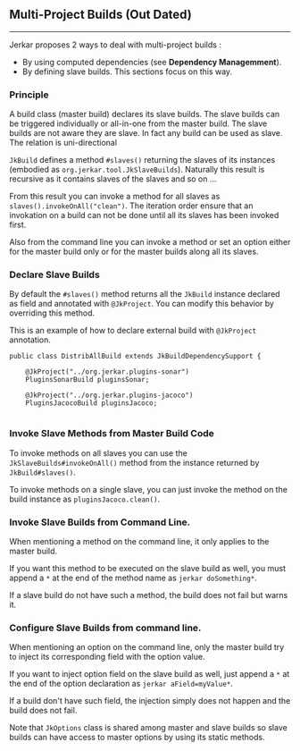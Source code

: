 ## Multi-Project Builds (Out Dated)
-------------------------

Jerkar proposes 2 ways to deal with multi-project builds : 

* By using computed dependencies (see <strong>Dependency Managemment</strong>).
* By defining slave builds. This sections focus on this way.

### Principle

A build class (master build) declares its slave builds. The slave builds can be triggered individually or all-in-one from the master build.
The slave builds are not aware they are slave. In fact any build can be used as slave. The relation is uni-directional 

`JkBuild` defines a method `#slaves()` returning the slaves of its instances (embodied as `org.jerkar.tool.JkSlaveBuilds`). Naturally this result is recursive as it contains slaves of the slaves and so on ...

From this result you can invoke a method for all slaves as `slaves().invokeOnAll("clean")`. The iteration order ensure that an invokation on a build can not be done until all its slaves has been invoked first.  

Also from the command line you can invoke a method or set an option either for the master build only or for the master builds along all its slaves.

### Declare Slave Builds

By default the `#slaves()` method returns all the `JkBuild` instance declared as field and annotated with `@JkProject`. You can modify this behavior by overriding this method.

This is an example of how to declare external build with `@JkProject` annotation.

```
public class DistribAllBuild extends JkBuildDependencySupport {
	
	@JkProject("../org.jerkar.plugins-sonar")
	PluginsSonarBuild pluginsSonar;
	
	@JkProject("../org.jerkar.plugins-jacoco")
	PluginsJacocoBuild pluginsJacoco;
	
```

### Invoke Slave Methods from Master Build Code

To invoke methods on all slaves you can use the `JkSlaveBuilds#invokeOnAll()` method from the instance returned by `JkBuild#slaves()`.

To invoke methods on a single slave, you can just invoke the method on the build instance as `pluginsJacoco.clean()`.

### Invoke Slave Builds from Command Line.

When mentioning a method on the command line, it only applies to the master build. 

If you want this method to be executed on the slave build as well, you must append a `*` at the end of the method name as `jerkar doSomething*`.

If a slave build do not have such a method, the build does not fail but warns it.

### Configure Slave Builds from command line.

When mentioning an option on the command line, only the master build try to inject its corresponding field with the option value.

If you want to inject option field on the slave build as well, just append a `*` at the end of the option declaration as `jerkar aField=myValue*`.

If a build don't have such field, the injection simply does not happen and the build does not fail.

Note that `JkOptions` class is shared among master and slave builds so slave builds can have access to master options by using its static methods.

